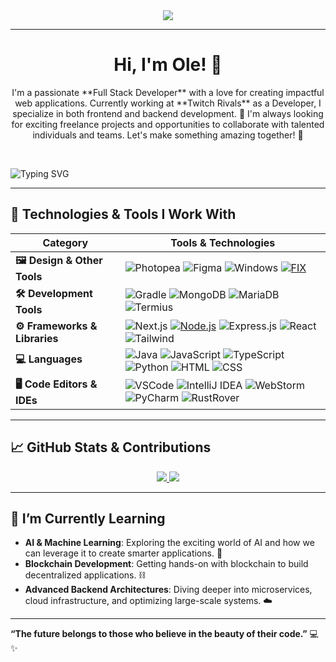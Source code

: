 <div align="center">
  <a href="https://github.com/max1mde/fancy-readme-stats" target="_blank">
      <img src="https://fancy-readme-stats.vercel.app/api?username=oleeeedev&title=ole&theme=city&dark_bg=3&hide_border=false&height=210&description=%20&footer=Fullstack%20Developer%20✨&include_all_commits=true&update=2">
  </a>
</div>

---

<h1 align="center">Hi, I'm Ole! 👋</h1>

<p align="center">
  I'm a passionate **Full Stack Developer** with a love for creating impactful web applications. Currently working at **Twitch Rivals** as a Developer, I specialize in both frontend and backend development. 🚀 I'm always looking for exciting freelance projects and opportunities to collaborate with talented individuals and teams. Let's make something amazing together! 🌟
</p>

<br>

![Typing SVG](https://readme-typing-svg.demolab.com?font=Agbalumo&size=50&duration=2000&pause=3000&color=33daff&vCenter=true&repeat=false&width=435&height=80&lines=Tools+%26+Languages)

---

## 🔧 Technologies & Tools I Work With

| **Category**             | **Tools & Technologies**                                                                                                                                                                            |
|--------------------------|-----------------------------------------------------------------------------------------------------------------------------------------------------------------------------------------------------|
| **🖼️ Design & Other Tools** | ![Photopea](https://img.shields.io/badge/Photopea-%2333daff.svg?style=for-the-badge&logo=photopea&logoColor=white) ![Figma](https://img.shields.io/badge/Figma-%2333daff.svg?style=for-the-badge&logo=figma&logoColor=white) ![Windows](https://img.shields.io/badge/Windows-%2333daff.svg?style=for-the-badge&logo=windows&logoColor=white) [![FIX](https://img.shields.io/badge/FIX-%2333daff.svg?style=for-the-badge&logo=python&logoColor=white)](https://github.com/max1mde/FIX) |
| **🛠️ Development Tools**   | ![Gradle](https://img.shields.io/badge/Gradle-%2333daff.svg?style=for-the-badge&logo=gradle&logoColor=white) ![MongoDB](https://img.shields.io/badge/MongoDB-%2333daff.svg?style=for-the-badge&logo=mongodb&logoColor=white) ![MariaDB](https://img.shields.io/badge/MariaDB-%2333daff.svg?style=for-the-badge&logo=mariadb&logoColor=white) ![Termius](https://img.shields.io/badge/Termius-%2333daff.svg?style=for-the-badge&logo=termius&logoColor=white) |
| **⚙️ Frameworks & Libraries** | ![Next.js](https://img.shields.io/badge/Next.js-%2333daff.svg?style=for-the-badge&logo=next.js&logoColor=white) [![Node.js](https://img.shields.io/badge/Node.js-%2333daff.svg?style=for-the-badge&logo=node.js&logoColor=white)](https://nodejs.org/) ![Express.js](https://img.shields.io/badge/Express.js-%2333daff.svg?style=for-the-badge&logo=express&logoColor=white) ![React](https://img.shields.io/badge/React-%2333daff.svg?style=for-the-badge&logo=react&logoColor=white)  ![Tailwind](https://img.shields.io/badge/Tailwind-%2333daff.svg?style=for-the-badge&logo=tailwind-css&logoColor=white) |
| **💻 Languages**           | ![Java](https://img.shields.io/badge/Java-%2333daff.svg?style=for-the-badge&logo=openjdk&logoColor=white) ![JavaScript](https://img.shields.io/badge/JavaScript-%2333daff.svg?style=for-the-badge&logo=javascript&logoColor=white) ![TypeScript](https://img.shields.io/badge/TypeScript-%2333daff.svg?style=for-the-badge&logo=typescript&logoColor=white) ![Python](https://img.shields.io/badge/Python-%2333daff.svg?style=for-the-badge&logo=python&logoColor=white) ![HTML](https://img.shields.io/badge/HTML-%2333daff.svg?style=for-the-badge&logo=html5&logoColor=white) ![CSS](https://img.shields.io/badge/CSS-%2333daff.svg?style=for-the-badge&logo=css3&logoColor=white) |
| **🖥️ Code Editors & IDEs** | ![VSCode](https://img.shields.io/badge/VSCode-%2333daff.svg?style=for-the-badge&logo=javascript&logoColor=white) ![IntelliJ IDEA](https://img.shields.io/badge/IntelliJIDEA-%2333daff.svg?style=for-the-badge&logo=intellij-idea&logoColor=white) ![WebStorm](https://img.shields.io/badge/WebStorm-%2333daff.svg?style=for-the-badge&logo=webstorm&logoColor=white) ![PyCharm](https://img.shields.io/badge/PyCharm-%2333daff.svg?style=for-the-badge&logo=pycharm&logoColor=white) ![RustRover](https://img.shields.io/badge/RustRover-%2333daff.svg?style=for-the-badge&logo=rust&logoColor=white) |

---

## 📈 GitHub Stats & Contributions

<div align="center">
  <a href="https://github.com/oleeeedev" target="_blank">
      <img src="https://github-readme-stats.vercel.app/api?username=oleeeedev&count_private=true&show_icons=true&hide_title=true&hide=prs&theme=city&hide_border=true&card_width=400">
  </a>
  <a href="https://github.com/oleeeedev" target="_blank">
      <img src="https://github-readme-stats.vercel.app/api/top-langs/?username=oleeeedev&layout=compact&theme=city&hide_border=true&langs_count=6&card_width=400">
  </a>
</div>

---

## 🌱 I’m Currently Learning

- **AI & Machine Learning**: Exploring the exciting world of AI and how we can leverage it to create smarter applications. 🤖
- **Blockchain Development**: Getting hands-on with blockchain to build decentralized applications. ⛓️
- **Advanced Backend Architectures**: Diving deeper into microservices, cloud infrastructure, and optimizing large-scale systems. ☁️

---


**“The future belongs to those who believe in the beauty of their code.”** 💻✨
